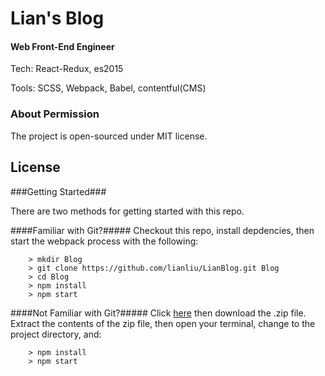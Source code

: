 # Lian's Blog

#### Web Front-End Engineer

Tech: React-Redux, es2015

Tools: SCSS, Webpack, Babel, contentful(CMS)

### About Permission

The project is open-sourced under MIT license. 

## License

###Getting Started###

There are two methods for getting started with this repo.

####Familiar with Git?#####
Checkout this repo, install depdencies, then start the webpack process with the following:

``` 
	> mkdir Blog
	> git clone https://github.com/lianliu/LianBlog.git Blog
	> cd Blog
	> npm install
	> npm start
```

####Not Familiar with Git?#####
Click [here](https://github.com/StephenGrider/ReactStarter/releases) then download the .zip file.  Extract the contents of the zip file, then open your terminal, change to the project directory, and:

```
	> npm install
	> npm start
```
